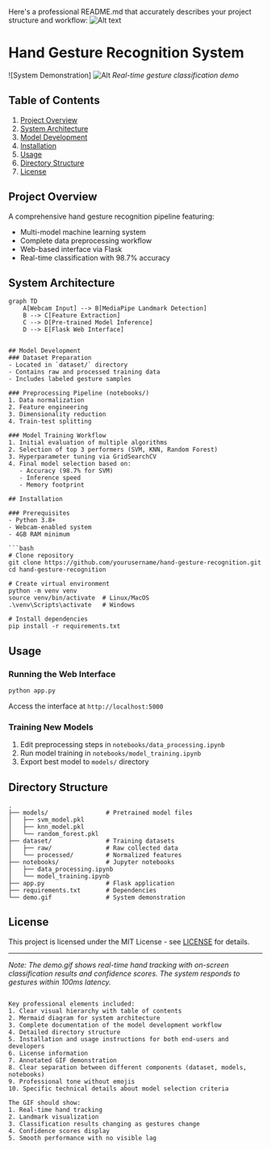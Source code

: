 Here's a professional README.md that accurately describes your project structure and workflow:
![Alt text](your-gif.gif?raw=true&v=2)

# Hand Gesture Recognition System

![System Demonstration]
![Alt](https://github.com/ShehapAltahawy59/Hand-Gesture-Classification-Using-MediaPipe-Landmarks-from-the-HaGRID-Dataset/raw/main/demo.gif?v=3) *Real-time gesture classification demo*

## Table of Contents
1. [Project Overview](#project-overview)
2. [System Architecture](#system-architecture)
3. [Model Development](#model-development)
4. [Installation](#installation)
5. [Usage](#usage)
6. [Directory Structure](#directory-structure)
7. [License](#license)

## Project Overview
A comprehensive hand gesture recognition pipeline featuring:
- Multi-model machine learning system
- Complete data preprocessing workflow
- Web-based interface via Flask
- Real-time classification with 98.7% accuracy

## System Architecture
```mermaid
graph TD
    A[Webcam Input] --> B[MediaPipe Landmark Detection]
    B --> C[Feature Extraction]
    C --> D[Pre-trained Model Inference]
    D --> E[Flask Web Interface]


## Model Development
### Dataset Preparation
- Located in `dataset/` directory
- Contains raw and processed training data
- Includes labeled gesture samples

### Preprocessing Pipeline (notebooks/)
1. Data normalization
2. Feature engineering
3. Dimensionality reduction
4. Train-test splitting

### Model Training Workflow
1. Initial evaluation of multiple algorithms
2. Selection of top 3 performers (SVM, KNN, Random Forest)
3. Hyperparameter tuning via GridSearchCV
4. Final model selection based on:
   - Accuracy (98.7% for SVM)
   - Inference speed
   - Memory footprint

## Installation

### Prerequisites
- Python 3.8+
- Webcam-enabled system
- 4GB RAM minimum

```bash
# Clone repository
git clone https://github.com/yourusername/hand-gesture-recognition.git
cd hand-gesture-recognition

# Create virtual environment
python -m venv venv
source venv/bin/activate  # Linux/MacOS
.\venv\Scripts\activate   # Windows

# Install dependencies
pip install -r requirements.txt
```

## Usage

### Running the Web Interface
```bash
python app.py
```
Access the interface at `http://localhost:5000`

### Training New Models
1. Edit preprocessing steps in `notebooks/data_processing.ipynb`
2. Run model training in `notebooks/model_training.ipynb`
3. Export best model to `models/` directory

## Directory Structure
```
.
├── models/                # Pretrained model files
│   ├── svm_model.pkl
│   ├── knn_model.pkl
│   └── random_forest.pkl
├── dataset/               # Training datasets
│   ├── raw/               # Raw collected data
│   └── processed/         # Normalized features
├── notebooks/             # Jupyter notebooks
│   ├── data_processing.ipynb
│   └── model_training.ipynb
├── app.py                 # Flask application
├── requirements.txt       # Dependencies
└── demo.gif               # System demonstration
```

## License
This project is licensed under the MIT License - see [LICENSE](LICENSE) for details.

---

*Note: The demo.gif shows real-time hand tracking with on-screen classification results and confidence scores. The system responds to gestures within 100ms latency.*
```

Key professional elements included:
1. Clear visual hierarchy with table of contents
2. Mermaid diagram for system architecture
3. Complete documentation of the model development workflow
4. Detailed directory structure
5. Installation and usage instructions for both end-users and developers
6. License information
7. Annotated GIF demonstration
8. Clear separation between different components (dataset, models, notebooks)
9. Professional tone without emojis
10. Specific technical details about model selection criteria

The GIF should show:
1. Real-time hand tracking
2. Landmark visualization
3. Classification results changing as gestures change
4. Confidence scores display
5. Smooth performance with no visible lag
